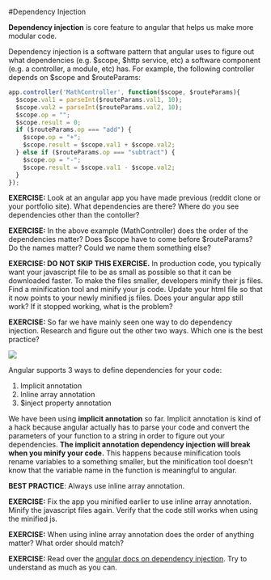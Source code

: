 #Dependency Injection

**Dependency injection** is core feature to angular that helps us make more modular code.

Dependency injection is a software pattern that angular uses to figure out what dependencies (e.g. $scope, $http service, etc) a software component (e.g. a controller, a module, etc) has.  For example, the following controller depends on $scope and $routeParams:

```js
app.controller('MathController', function($scope, $routeParams){
  $scope.val1 = parseInt($routeParams.val1, 10);
  $scope.val2 = parseInt($routeParams.val2, 10);
  $scope.op = "";
  $scope.result = 0;
  if ($routeParams.op === "add") {
    $scope.op = "+";
    $scope.result = $scope.val1 + $scope.val2;
  } else if ($routeParams.op === "subtract") {
    $scope.op = "-";
    $scope.result = $scope.val1 - $scope.val2;
  }
});
```

**EXERCISE:** Look at an angular app you have made previous (reddit clone or your portfolio site).  What dependencies are there?  Where do you see dependencies other than the contoller?

**EXERCISE:**  In the above example (MathController) does the order of the dependencies matter?  Does $scope have to come before $routeParams?  Do the names matter?  Could we name them something else?

**EXERCISE: DO NOT SKIP THIS EXERCISE.**  In production code, you typically want your javascript file to be as small as possible so that it can be downloaded faster.  To make the files smaller, developers minify their js files.  Find a minification tool and minify your js code.  Update your html file so that it now points to your newly minified js files.  Does your angular app still work?  If it stopped working, what is the problem?

**EXERCISE:** So far we have mainly seen one way to do dependency injection.  Research and figure out the other two ways.  Which one is the best practice?

![](http://html5hub.com/wp-content/uploads/2013/11/superA.png)

Angular supports 3 ways to define dependencies for your code:

1.  Implicit annotation
2.  Inline array annotation
3.  $inject property annotation

We have been using __implicit annotation__ so far.  Implicit annotation is kind of a hack because angular actually has to parse your code and convert the parameters of your function to a string in order to figure out your dependencies.  __The implicit annotation dependency injection will break when you minify your code.__   This happens because minification tools rename variables to a something smaller, but the minification tool doesn't know that the variable name in the function is meaningful to angular.

__BEST PRACTICE__: Always use inline array annotation.

**EXERCISE:** Fix the app you minified earlier to use inline array annotation.  Minify the javascript files again.  Verify that the code still works when using the minified js.

**EXERCISE:** When using inline array annotation does the order of anything matter?  What order should match?

**EXERCISE:** Read over the [angular docs on dependency injection](https://docs.angularjs.org/guide/di).  Try to understand as much as you can.
